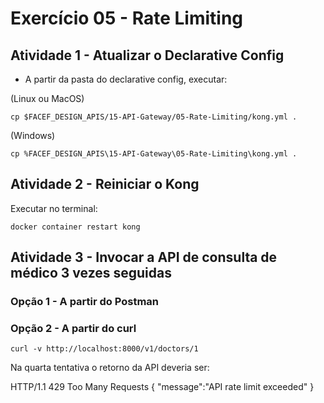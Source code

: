 # Exercício 05 - Rate Limiting

## Atividade 1 - Atualizar o Declarative Config

- A partir da pasta do declarative config, executar:

(Linux ou MacOS)
```
cp $FACEF_DESIGN_APIS/15-API-Gateway/05-Rate-Limiting/kong.yml .
```

(Windows)
```
cp %FACEF_DESIGN_APIS\15-API-Gateway\05-Rate-Limiting\kong.yml .
```

## Atividade 2 - Reiniciar o Kong

Executar no terminal:
```
docker container restart kong
```

## Atividade 3 - Invocar a API de consulta de médico 3 vezes seguidas

### Opção 1 - A partir do Postman
### Opção 2 - A partir do curl

```
curl -v http://localhost:8000/v1/doctors/1
```

Na quarta tentativa o retorno da API deveria ser:

HTTP/1.1 429 Too Many Requests
{
  "message":"API rate limit exceeded"
}